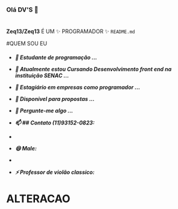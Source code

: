 ### Olá DV'S 👋 <h1>
  

**Zeq13/Zeq13** É UM ✨ PROGRAMADOR ✨ `README.md` 

#QUEM SOU EU <h5>

- 🔭 Estudante de programação  ...
- 🌱 Atualmente estou Cursando Desenvolvimento front end na instituição SENAC ...
- 👯 Estagiário em empresas como programador ...
- 🤔 Disponivel para propostas  ...
- 💬 Pergunte-me algo ...


- 📫 ## Contato (11)93152-0823: 
- 
- 😄 Male: 
- 
- ⚡ Professor de violão classico: 

 # ALTERACAO <h1>
